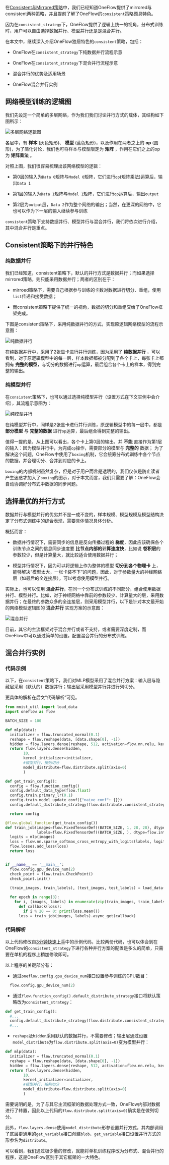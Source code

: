 
在[Consistent与Mirrored策略](consistent_mirrored.md)中，我们已经知道OneFlow提供了mirrored与consistent两种策略，并且提前了解了OneFlow的`consistent`策略颇具特色。

因为在`consistent_strategy`下，OneFlow提供了逻辑上统一的视角，分布式训练时，用户可以自由选择数据并行、模型并行还是是混合并行。

在本文中，继续深入介绍OneFlow独居特色的`consistent`策略，包括：

* OneFlow在`consistent_strategy`下纯数据并行流程示意

* OneFlow在`consistent_strategy`下混合并行流程示意

* 混合并行的优势及适用场景

* OneFlow混合并行实例

## 网络模型训练的逻辑图
我们先设定一个简单的多层网络，作为我们我们讨论并行方式的载体，其结构如下图所示：

![多层网络逻辑图](imgs/para_logical.png)

各层中，有 **样本** (灰色矩形)、 **模型** (蓝色矩形)，以及作用在两者之上的 **op** (圆形)，为了简化讨论，我们也可将样本与模型限定为 **矩阵** ，作用在它们之上的op为 **矩阵乘法** 。

对照上图，我们很容易梳理出该网络模型的逻辑：

* 第0层的输入为`Data 0`矩阵与`Model 0`矩阵，它们进行`op`(矩阵乘法)运算后，输出`Data 1`

* 第1层的输入为`Data 1`矩阵与`Model 1`矩阵，它们进行`op`运算后，输出`output`

* 第2层为`output`层，`Data 2`作为整个网络的输出；当然，在更深的网络中，它也可以作为下一层的输入继续参与训练

`consistent`策略下支持数据并行、模型并行与混合并行，我们将依次进行介绍，其中混合并行是重点。

## Consistent策略下的并行特色

### 纯数据并行

我们已经知道，consistent策略下，默认的并行方式是数据并行；而如果选择mirrored策略，则只能采用数据并行；两者的区别在于：

* mirroed策略下，需要自己根据参与训练的卡数对数据进行切分、重组，使用`list`传递和接受数据；

* 而consistent策略下提供了统一的视角，数据的切分和重组交给了OneFlow框架完成。

下图是consistent策略下，采用纯数据并行的方式，实现原逻辑网络模型的流程示意图：

![纯数据并行](imgs/para_consistent_data.png)

在纯数据并行中，采用了2张显卡进行并行训练，因为采用了 **纯数据并行** ，可以看到，对于原逻辑模型中的每一层，样本数据都被分配到了各个卡上，每张卡上都拥有 **完整的模型**，与切分的数据进行`op`运算，最后组合各个卡上的样本，得到完整的输出。

### 纯模型并行
在`consistent`策略下，也可以通过选择纯模型并行（设置方式在下文实例中会介绍），其流程示意图为：

![纯模型并行](imgs/para_consistent_model.png)

在纯模型并行中，同样是2张显卡进行并行训练，原逻辑模型中的每一层中，都是 **部分模型** 与 **完整的数据** 进行`op`运算，最后组合得到完整的输出。

值得一提的是，从上图可以看出，各个卡上第0层的输出，并 **不能** 直接作为第1层的输入：因为模型并行中，为完成`op`操作，需要部分的模型与 **完整的** 数据； 为了解决这个问题，OneFlow中使用了`boxing`机制，它会统筹分布式训练中各个节点的数据，并合理切分、合并到对应的卡上。

`boxing`的内部机制虽然复杂，但是对于用户而言是透明的，我们仅仅是防止读者产生迷惑才加入了`boxing`的图示，对于本文而言，我们只需要了解：OneFlow会自动协调好分布式中数据的同步问题。

## 选择最优的并行方式
数据并行与模型并行的优劣并不是一成不变的，样本规模、模型规模及模型结构决定了分布式训练中的综合表现，需要具体情况具体分析。

概括而言：

* 数据并行情况下，需要同步的信息是反向传播过程的 **梯度**，因此应该确保各个训练节点之间的信息同步速度要 **比节点内部的计算速度快**，比如说 **卷积层**的参数较少，但是计算量大，就比较适合使用数据并行；

* 模型并行情况下，因为可以将逻辑上作为整体的模型 **切分到各个物理卡** 上，能够解决“模型太大，一张卡装不下”的问题，因此，对于参数量大的神经网络层（如最后的全连接层），可以考虑使用模型并行。

实际上，也可以使用 **混合并行**，在同一个分布式训练的不同部分，组合使用数据并行、模型并行。比如，对于神经网络中靠前的参数较少、计算量大的层，采用数据并行；在最终的参数众多的全连接层，则采用模型并行，以下是针对本文最开始的网络模型逻辑图的 **混合并行** 实现方案的示意图：

![混合并行](imgs/para_consistent_mixed.png)

目前，其它的主流框架对于混合并行或者不支持，或者需要深度定制，而OneFlow中可以通过简单的设置，配置混合并行的分布式训练。

## 混合并行实例
### 代码示例
以下，在`consistent`策略下，我们对MLP模型采用了混合并行方案：输入层与隐藏层采用（默认的）数据并行；输出层采用模型并行并进行列切分。

更具体的解析在后文“代码解析”可见。

```python
from mnist_util import load_data
import oneflow as flow

BATCH_SIZE = 100

def mlp(data):
  initializer = flow.truncated_normal(0.1)
  reshape = flow.reshape(data, [data.shape[0], -1])
  hidden = flow.layers.dense(reshape, 512, activation=flow.nn.relu, kernel_initializer=initializer)
  return flow.layers.dense(hidden, 
        10, 
        kernel_initializer=initializer,
        #模型并行，按列切分
        model_distribute=flow.distribute.split(axis=0)
        )

def get_train_config():
  config = flow.function_config()
  config.default_data_type(flow.float)
  config.train.primary_lr(0.1)
  config.train.model_update_conf({"naive_conf": {}})
  config.default_distribute_strategy(flow.distribute.consistent_strategy())

  return config

@flow.global_function(get_train_config())
def train_job(images=flow.FixedTensorDef((BATCH_SIZE, 1, 28, 28), dtype=flow.float),
              labels=flow.FixedTensorDef((BATCH_SIZE, ), dtype=flow.int32)):
  logits = mlp(images)
  loss = flow.nn.sparse_softmax_cross_entropy_with_logits(labels, logits, name="softmax_loss")
  flow.losses.add_loss(loss)
  return loss


if __name__ == '__main__':
  flow.config.gpu_device_num(2)
  check_point = flow.train.CheckPoint()
  check_point.init()
  
  (train_images, train_labels), (test_images, test_labels) = load_data(BATCH_SIZE)

  for epoch in range(3):
    for i, (images, labels) in enumerate(zip(train_images, train_labels)):
      def callback(loss):
        if i % 20 == 0: print(loss.mean())
      loss = train_job(images, labels).async_get(callback)
```

### 代码解析
以上代码修改自[3分钟快速上手](../quick_start/quick_start_in_3_min.d)中的示例代码，比较两份代码，也可以体会到在OneFlow的`consistent_strategy`下进行各种并行方案的配置是多么的简单，只需要在单机的程序上稍加修改即可。

以上程序的关键部分有：

* 通过`oneflow.config.gpu_device_num`接口设置参与训练的GPU数目：
```python
  flow.config.gpu_device_num(2)
```

* 通过`flow.function_config().default_distribute_strategy`接口将默认策略改为`consistent_strategy`：
```python
def get_train_config():
  #...
  config.default_distribute_strategy(flow.distribute.consistent_strategy())
  #...
```

* `reshape`及`hidden`采用默认的数据并行，不需要修改；输出层通过设置`model_distribute`为`flow.distribute.split(axis=0)`变为模型并行：
```python
def mlp(data):
  initializer = flow.truncated_normal(0.1)
  reshape = flow.reshape(data, [data.shape[0], -1])
  hidden = flow.layers.dense(reshape, 512, activation=flow.nn.relu, kernel_initializer=initializer)
  return flow.layers.dense(hidden, 
        10, 
        kernel_initializer=initializer,
        #模型并行，按列切分
        model_distribute=flow.distribute.split(axis=0)
        )
```
需要说明的是，为了与其它主流框架的数据处理方式一致，OneFlow内部对数据进行了转置，因此以上代码的`flow.distribute.split(axis=0)`确实是在做列切分。

此外，`flow.layers.dense`使用`model_distribute`形参设置并行方式，其内部调用了底层更通用的`get_variable`接口创建`blob`，`get_variable`接口设置并行方式的形参名为`distribute`。

可以看到，我们通过极少量的修改，就能将单机训练程序改为分布式、混合并行的程序，这是OneFlow区别于其它框架的一大特色。